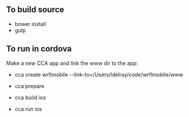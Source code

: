 ## To build source

- bower install
- gulp


## To run in cordova

Make a new CCA app and link the www dir to the app:
- cca create wrflmobile --link-to=/Users/ldelray/code/wrflmobile/www

- cca prepare
- cca build ios
- cca run ios
